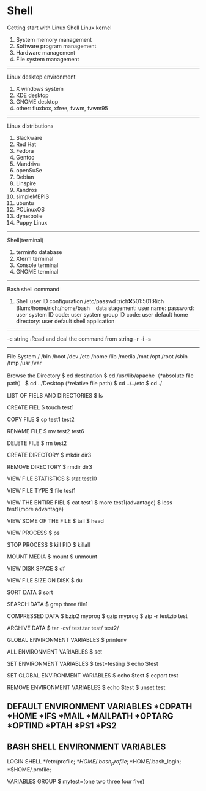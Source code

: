 # Shell
Getting start with Linux Shell 
Linux kernel
1. System memory management
2. Software program management
3. Hardware management
4. File system management

----------------------------------
Linux desktop environment
1. X windows system
2. KDE desktop
3. GNOME desktop
4. other: fluxbox, xfree, fvwm, fvwm95

-----------------------------------
Linux distributions
1. Slackware
2. Red Hat
3. Fedora
4. Gentoo
5. Mandriva
6. openSuSe
7. Debian
8. Linspire
9. Xandros
10. simpleMEPIS
11. ubuntu
12. PCLinuxOS
13. dyne:bolie
14. Puppy Linux

-----------------------------------
Shell(terminal)

1. terminfo database
2. Xterm terminal
3. Konsole terminal
4. GNOME terminal

-----------------------------------
Bash shell command
1. Shell user ID configuration
    /etc/passwd     :rich:x:501:501:Rich Blum:/home/rich:/home/bash
    data stagement: user name: password: user system ID code: user system group ID code: user default home directory: user default shell application

-----------------------------------
-c string :Read and deal the command from string
-r
-i
-s

------------------------------------
File System
/ /bin /boot /dev /etc /home /lib /media /mnt /opt /root /sbin /tmp /usr /var

Browse the Directory
$ cd destination
$ cd /usr/lib/apache（*absolute file path）
$ cd ../Desktop (*relative file path)
$ cd ../../etc
$ cd ./

LIST OF FIELS AND DIRECTORIES
$ ls

CREATE FIEL
$ touch test1

COPY FILE
$ cp test1 test2

RENAME FILE
$ mv test2 test6

DELETE FILE
$ rm test2

CREATE DIRECTORY
$ mkdir dir3

REMOVE DIRECTORY
$ rmdir dir3

VIEW FILE STATISTICS
$ stat test10

VIEW FILE TYPE
$ file test1

VIEW THE ENTIRE FIEL
$ cat test1
$ more test1(advantage)
$ less test1(more advantage)

VIEW SOME OF THE FILE
$ tail 
$ head

VIEW PROCESS
$ ps

STOP PROCESS
$ kill PID
$ killall

MOUNT MEDIA
$ mount
$ unmount

VIEW DISK SPACE
$ df

VIEW FILE SIZE ON DISK
$ du

SORT DATA
$ sort

SEARCH DATA
$ grep three file1

COMPRESSED DATA
$ bzip2 myprog
$ gzip myprog
$ zip -r testzip test

ARCHIVE DATA
$ tar -cvf test.tar test/ test2/

GLOBAL ENVIRONMENT VARIABLES
$ printenv

ALL ENVIRONMENT VARIABLES
$ set

SET ENVIRONMENT VARIABLES
$ test=testing
$ echo $test

SET GLOBAL ENVIRONMENT VARIABLES
$ echo $test
$ ecport test

REMOVE ENVIRONMENT VARIABLES
$ echo $test
$ unset test

DEFAULT ENVIRONMENT VARIABLES
*CDPATH
*HOME
*IFS
*MAIL
*MAILPATH
*OPTARG
*OPTIND
*PTAH
*PS1
*PS2
------------------
BASH SHELL ENVIRONMENT VARIABLES
-----------------
LOGIN SHELL
*/etc/profile;
*$HOME/.bash_profile;
*$HOME/.bash_login;
*$HOME/.profile;

VARIABLES GROUP
$ mytest=(one two three four five)




